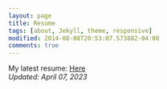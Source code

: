 ```yaml
---
layout: page
title: Resume
tags: [about, Jekyll, theme, responsive]
modified: 2014-08-08T20:53:07.573882-04:00
comments: true
---
```


My latest resume: [Here](/assets/Bhushan_Atote.pdf)  
*Updated: April 07, 2023*
